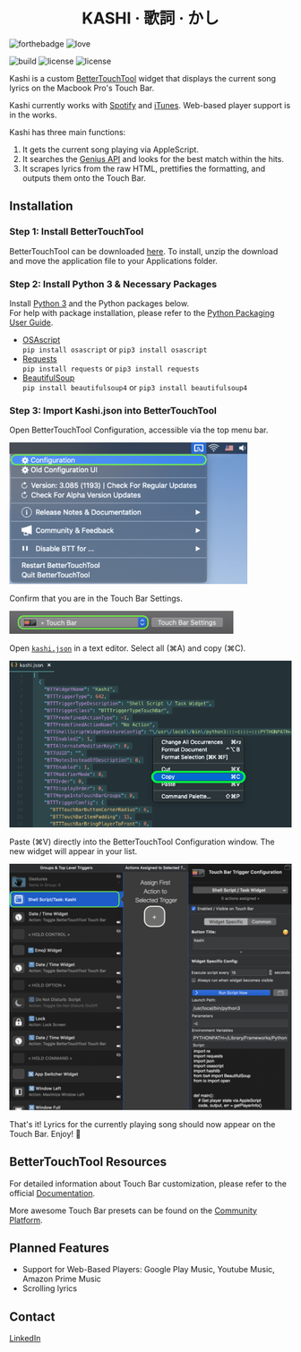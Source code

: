 
<h1 align="center">KASHI · 歌詞 · かし</h1>

![forthebadge](https://forthebadge.com/images/badges/made-with-python.svg)
![love](http://forthebadge.com/images/badges/built-with-love.svg)

![build](https://img.shields.io/badge/build-passing-brightgreen.svg?style=for-the-badge)  ![license](https://img.shields.io/badge/license-GPLv3-blue.svg?style=for-the-badge) ![license](https://img.shields.io/badge/PRs-welcome-yellow.svg?style=for-the-badge)

Kashi is a custom [BetterTouchTool](https://folivora.ai/) widget that displays the current song lyrics on the Macbook Pro's Touch Bar.

Kashi currently works with [Spotify](https://www.spotify.com/us/download/other/) and [iTunes](https://www.apple.com/itunes/download/). Web-based player support is in the works.

Kashi has three main functions:
1. It gets the current song playing via AppleScript.
2. It searches the [Genius API](https://docs.genius.com/) and looks for the best match within the hits.
3. It scrapes lyrics from the raw HTML, prettifies the formatting, and outputs them onto the Touch Bar.

## Installation

### Step 1: Install BetterTouchTool

BetterTouchTool can be downloaded [here](https://folivora.ai/downloads). To install, unzip the download and move the application file to your Applications folder.

### Step 2: Install Python 3 & Necessary Packages

Install [Python 3](https://www.python.org/downloads/release/python-371/) and the Python packages below.<br>
For help with package installation, please refer to the [Python Packaging User Guide](https://packaging.python.org/tutorials/installing-packages/).

  - [OSAscript](https://pypi.org/project/osascript/)<br>
  `pip install osascript` or `pip3 install osascript`
  - [Requests](https://pypi.org/project/requests/)<br>
  `pip install requests` or `pip3 install requests`
  - [BeautifulSoup](https://pypi.org/project/beautifulsoup4/)<br>
  `pip install beautifulsoup4` or `pip3 install beautifulsoup4`
  
### Step 3: Import Kashi.json into BetterTouchTool

Open BetterTouchTool Configuration, accessible via the top menu bar.

<img src="screens/1.png" alt="Open BTT Configuration" width="425">

Confirm that you are in the Touch Bar Settings.

<img src="screens/2.png" alt="Touch Bar Settings" width="400">

Open [`kashi.json`](/kashi.json) in a text editor. Select all (⌘A) and copy (⌘C).

<img src="screens/3.png" alt="Select / Copy JSON" width="650">

Paste (⌘V) directly into the BetterTouchTool Configuration window. The new widget will appear in your list.

<img src="screens/4.png" alt="Paste JSON Into BTT Configuration Window" width="650">

That's it! Lyrics for the currently playing song should now appear on the Touch Bar. Enjoy! 🎉

## BetterTouchTool Resources

For detailed information about Touch Bar customization, please refer to the official [Documentation](https://docs.bettertouchtool.net/docs/402_touch_bar_basics.html).

More awesome Touch Bar presets can be found on the [Community Platform](https://community.folivora.ai/).

## Planned Features
  - Support for Web-Based Players: Google Play Music, Youtube Music, Amazon Prime Music
  - Scrolling lyrics

## Contact

[LinkedIn](https://www.linkedin.com/in/hojim)
